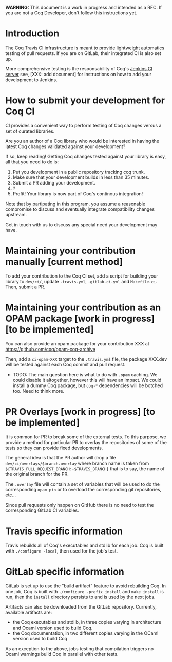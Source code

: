 **WARNING:** This document is a work in progress and intended as a RFC.
If you are not a Coq Developer, don't follow this instructions yet.

Introduction
============

The Coq Travis CI infrastructure is meant to provide lightweight
automatics testing of pull requests.
If you are on GitLab, their integrated CI is also set up.

More comprehensive testing is the responsability of Coq's [Jenkins CI
server](https://ci.inria.fr/coq/) see, [XXX: add document] for
instructions on how to add your development to Jenkins.

How to submit your development for Coq CI
=========================================

CI provides a convenient way to perform testing of Coq changes
versus a set of curated libraries.

Are you an author of a Coq library who would be interested in having
the latest Coq changes validated against your development?

If so, keep reading! Getting Coq changes tested against your library
is easy, all that you need to do is:

1. Put you development in a public repository tracking coq trunk.
2. Make sure that your development builds in less than 35 minutes.
3. Submit a PR adding your development.
4. ?
5. Profit! Your library is now part of Coq's continous integration!

Note that by partipating in this program, you assume a reasonable
compromise to discuss and eventually integrate compatibility changes
upstream.

Get in touch with us to discuss any special need your development may
have.

Maintaining your contribution manually [current method]
======================================

To add your contribution to the Coq CI set, add a script for building
your library to `dev/ci/`, update `.travis.yml`, `.gitlab-ci.yml` and
`Makefile.ci`. Then, submit a PR.

Maintaining your contribution as an OPAM package [work in progress] [to be implemented]
================================================

You can also provide an opam package for your contribution XXX at
https://github.com/coq/opam-coq-archive

Then, add a `ci-opam-XXX` target to the `.travis.yml` file, the
package XXX.dev will be tested against each Coq commit and pull
request.

- TODO: The main question here is what to do with `.opam` caching. We
  could disable it altogether, however this will have an impact. We
  could install a dummy Coq package, but `coq-*` dependencies will be
  botched too. Need to think more.

PR Overlays [work in progress] [to be implemented]
===========

It is common for PR to break some of the external tests. To this
purpose, we provide a method for particular PR to overlay the
repositories of some of the tests so they can provide fixed
developments.

The general idea is that the PR author will drop a file
`dev/ci/overlays/$branch.overlay` where branch name is taken from
`${TRAVIS_PULL_REQUEST_BRANCH:-$TRAVIS_BRANCH}`
that is to say, the name of the original branch for the PR.

The `.overlay` file will contain a set of variables that will be used
to do the corresponding `opam pin` or to overload the corresponding
git repositories, etc...

Since pull requests only happen on GitHub there is no need to test the
corresponding GitLab CI variables.

Travis specific information
===========================

Travis rebuilds all of Coq's executables and stdlib for each job. Coq
is built with `./configure -local`, then used for the job's test.

GitLab specific information
===========================

GitLab is set up to use the "build artifact" feature to avoid
rebuilding Coq. In one job, Coq is built with `./configure -prefix
install` and `make install` is run, then the `install` directory
persists to and is used by the next jobs.

Artifacts can also be downloaded from the GitLab repository.
Currently, available artifacts are:
- the Coq executables and stdlib, in three copies varying in
  architecture and Ocaml version used to build Coq.
- the Coq documentation, in two different copies varying in the OCaml
  version used to build Coq

As an exception to the above, jobs testing that compilation triggers
no Ocaml warnings build Coq in parallel with other tests.
